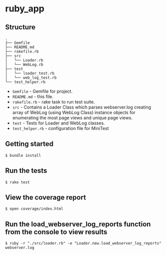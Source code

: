 # ruby_app

## Structure

```
.
├── Gemfile
├── README.md
├── rakefile.rb
├── src
│   └── Loader.rb
│   └── WebLog.rb
├── test
│   └── loader_test.rb
│   └── web_log_test.rb
└── test_helper.rb
```

* `Gemfile` - Gemfile for project.
* `README.md` - this file.
* `rakefile.rb` - rake task to run test suite.
* `src` - Contains a Loader Class which parses webserver.log creating array of WebLog (using WebLog Class) instance objects for enumerating the most page views and unique page views.
* `test` - Tests for Loader and WebLog classes.
* `test_helper.rb` - configuration file for MiniTest

## Getting started

```
$ bundle install
```

## Run the tests

```
$ rake test
```

## View the coverage report

```
$ open coverage/index.html
```

## Run the load_webserver_log_reports function from the console to view results

```
$ ruby -r "./src/loader.rb" -e "Loader.new.load_webserver_log_reports" webserver.log
```
